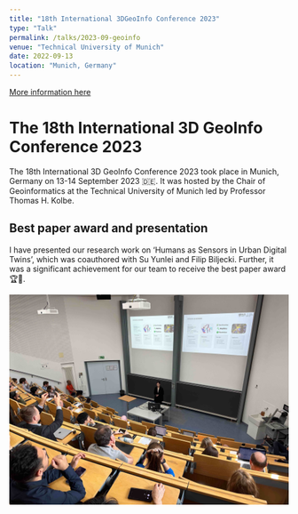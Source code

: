 ```yaml
---
title: "18th International 3DGeoInfo Conference 2023"
type: "Talk"
permalink: /talks/2023-09-geoinfo
venue: "Technical University of Munich"
date: 2022-09-13
location: "Munich, Germany"
---
```


[More information here](https://www.3dgeoinfo.org/3dgeoinfo/)

# The 18th International 3D GeoInfo Conference 2023

The 18th International 3D GeoInfo Conference 2023 took place in Munich, Germany on 13-14 September 2023 🇩🇪. It was hosted by the Chair of Geoinformatics at the Technical University of Munich led by Professor Thomas H. Kolbe.

## Best paper award and presentation

I have presented our research work on ‘Humans as Sensors in Urban Digital Twins’, which was coauthored with Su Yunlei and Filip Biljecki. Further, it was a significant achievement for our team to receive the best paper award 🏆🥳.

<div align=center>
<img src="images/3d-geoinfo.jpg">
</div>
